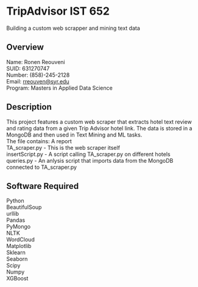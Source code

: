 # TripAdvisor IST 652
Building a custom web scrapper and mining text data 

## Overview 

Name: Ronen Reouveni <br/>
SUID: 631270747 <br/>
Number: (858)-245-2128 <br/>
Email: rreouven@syr.edu <br/>
Program: Masters in Applied Data Science <br/>

## Description 

This project features a custom web scraper that extracts hotel text review and rating data from a given Trip Advisor hotel link. 
The data is stored in a MongoDB and then used in Text Mining and ML tasks. 
<br/> The file contains: 
A report <br/>
TA_scraper.py - This is the web scraper itself <br/>
insertScript.py - A script calling TA_scraper.py on different hotels <br/>
queries.py - An anlysis script that imports data from the MongoDB connected to TA_scraper.py

## Software Required

Python <br/>
BeautifulSoup <br/>
urllib <br/>
Pandas <br/>
PyMongo <br/>
NLTK <br/>
WordCloud <br/>
Matplotlib <br/>
Sklearn <br/>
Seaborn <br/>
Scipy <br/>
Numpy <br/>
XGBoost <br/>


